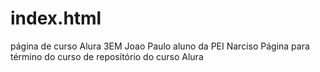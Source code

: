 # index.html
página de curso Alura 3EM
Joao Paulo aluno da PEI Narciso
Página para término do curso de repositório do curso Alura 
